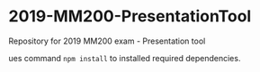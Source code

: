 # 2019-MM200-PresentationTool
Repository for 2019 MM200 exam - Presentation tool

ues command ``` npm install ``` to installed required dependencies.
